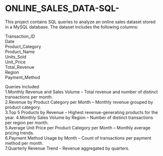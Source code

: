 # ONLINE_SALES_DATA-SQL-  
This project contains SQL queries to analyze an online sales dataset stored in a MySQL database. The dataset includes the following columns:  

Transaction_ID  
Date  
Product_Category  
Product_Name  
Units_Sold  
Unit_Price  
Total_Revenue  
Region  
Payment_Method  

Queries Included    
1.Monthly Revenue and Sales Volume – Total revenue and number of distinct transactions per month.  
2.Revenue by Product Category per Month – Monthly revenue grouped by product category.  
3.Top 5 Products by Revenue – Highest revenue-generating products for the year. 
4.Monthly Sales Volume by Region – Number of distinct transactions per region per month.  
5.Average Unit Price per Product Category per Month – Monthly average pricing trends.  
6.Payment Method Usage by Month – Count of transactions per payment method per month.  
7.Quarterly Revenue Trend – Revenue aggregated by quarters.  

